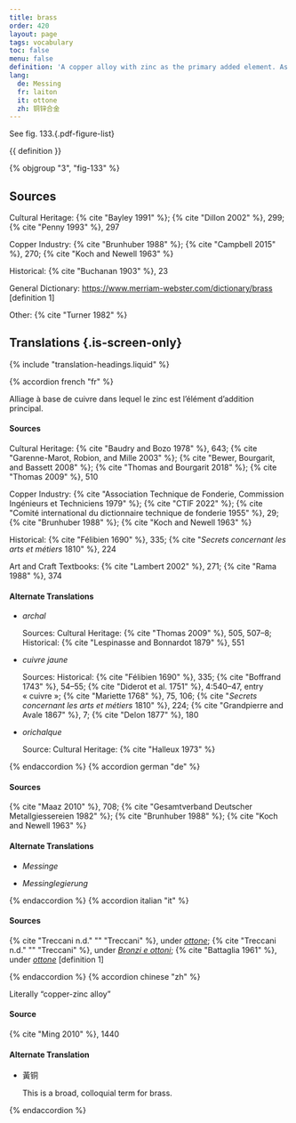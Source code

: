 ```yaml
---
title: brass
order: 420
layout: page
tags: vocabulary
toc: false
menu: false
definition: 'A copper alloy with zinc as the primary added element. As with bronzes, there are a wide variety of brass alloys.'
lang:
  de: Messing
  fr: laiton
  it: ottone
  zh: 铜锌合金
---
```


See fig. 133.{.pdf-figure-list}

{{ definition }}

{% objgroup "3", "fig-133" %}

## Sources

Cultural Heritage: {% cite "Bayley 1991" %}; {% cite "Dillon 2002" %}, 299; {% cite "Penny 1993" %}, 297

Copper Industry: {% cite "Brunhuber 1988" %}; {% cite "Campbell 2015" %}, 270; {% cite "Koch and Newell 1963" %}

Historical: {% cite "Buchanan 1903" %}, 23

General Dictionary: <https://www.merriam-webster.com/dictionary/brass> [definition 1]

Other: {% cite "Turner 1982" %}

## Translations {.is-screen-only}

<div class="accordion">
{% include "translation-headings.liquid" %}

{% accordion french "fr" %}

Alliage à base de cuivre dans lequel le zinc est l’élément d’addition principal.

#### Sources

Cultural Heritage: {% cite "Baudry and Bozo 1978" %}, 643; {% cite "Garenne-Marot, Robion, and Mille 2003" %}; {% cite "Bewer, Bourgarit, and Bassett 2008" %}; {% cite "Thomas and Bourgarit 2018" %}; {% cite "Thomas 2009" %}, 510

Copper Industry: {% cite "Association Technique de Fonderie, Commission Ingénieurs et Techniciens 1979" %}; {% cite "CTIF 2022" %}; {% cite "Comité international du dictionnaire technique de fonderie 1955" %}, 29; {% cite "Brunhuber 1988" %}; {% cite "Koch and Newell 1963" %}

Historical: {% cite "Félibien 1690" %}, 335; {% cite "*Secrets concernant les arts et métiers* 1810" %}, 224

Art and Craft Textbooks: {% cite "Lambert 2002" %}, 271; {% cite "Rama 1988" %}, 374

#### Alternate Translations

- *archal*

    Sources: Cultural Heritage: {% cite "Thomas 2009" %}, 505, 507–8; Historical: {% cite "Lespinasse and Bonnardot 1879" %}, 551

- *cuivre jaune*

    Sources: Historical: {% cite "Félibien 1690" %}, 335; {% cite "Boffrand 1743" %}, 54–55; {% cite "Diderot et al. 1751" %}, 4:540–47, entry « cuivre »; {% cite "Mariette 1768" %}, 75, 106; {% cite "*Secrets concernant les arts et métiers* 1810" %}, 224; {% cite "Grandpierre and Avale 1867" %}, 7; {% cite "Delon 1877" %}, 180

- *orichalque*

    Source: Cultural Heritage: {% cite "Halleux 1973" %}

{% endaccordion %}
{% accordion german "de" %}

#### Sources

{% cite "Maaz 2010" %}, 708; {% cite "Gesamtverband Deutscher Metallgiessereien 1982" %}; {% cite "Brunhuber 1988" %}; {% cite "Koch and Newell 1963" %}

#### Alternate Translations

- *Messinge*

- *Messinglegierung*

{% endaccordion %}
{% accordion italian "it" %}

#### Sources

{% cite "Treccani n.d." "" "Treccani" %}, under [*ottone*](http://www.treccani.it/vocabolario/ottone/); {% cite "Treccani n.d." "" "Treccani" %}, under [*Bronzi e ottoni*](https://www.treccani.it/enciclopedia/fusione_%28Enciclopedia-Italiana%29/); {% cite "Battaglia 1961" %}, under [*ottone*](http://www.gdli.it/pdf_viewer/Scripts/pdf.js/web/viewer.asp?file=/PDF/GDLI12/GDLI_12_ocr_295.pdf&parola=ottone) [definition 1]

{% endaccordion %}
{% accordion chinese "zh" %}

Literally “copper-zinc alloy”

#### Source

{% cite "Ming 2010" %}, 1440

#### Alternate Translation

- <span lang="zh">黃铜</span>

    This is a broad, colloquial term for brass.

{% endaccordion %}

</div>
